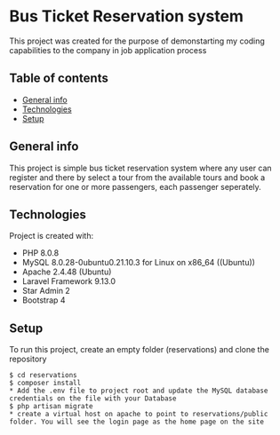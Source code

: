 # Bus Ticket Reservation system
This project was created for the purpose of demonstarting my coding capabilities to the company in job application process

## Table of contents
* [General info](#general-info)
* [Technologies](#technologies)
* [Setup](#setup)

## General info
This project is simple bus ticket reservation system where any user can register and there by select a tour from the available tours and book a reservation for one or more passengers, each passenger seperately.
	
## Technologies
Project is created with:
* PHP 8.0.8
* MySQL 8.0.28-0ubuntu0.21.10.3 for Linux on x86_64 ((Ubuntu))
* Apache 2.4.48 (Ubuntu)
* Laravel Framework 9.13.0
* Star Admin 2
* Bootstrap 4

	
## Setup
To run this project, create an empty folder (reservations) and clone the repository

```
$ cd reservations
$ composer install
* Add the .env file to project root and update the MySQL database credentials on the file with your Database
$ php artisan migrate
* create a virtual host on apache to point to reservations/public folder. You will see the login page as the home page on the site
```
